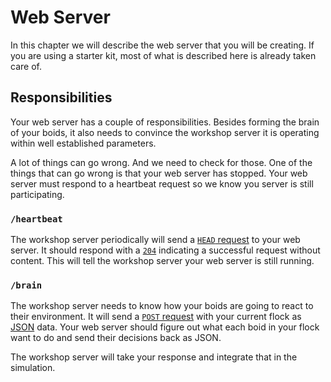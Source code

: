 # Web Server
In this chapter we will describe the web server that you will be creating. If
you are using a starter kit, most of what is described here is already taken
care of.

## Responsibilities
Your web server has a couple of responsibilities. Besides forming the brain of
your boids, it also needs to convince the workshop server it is operating within
well established parameters.

A lot of things can go wrong. And we need to check for those. One of the things
that can go wrong is that your web server has stopped. Your web server must
respond to a heartbeat request so we know you server is still participating.

### `/heartbeat`
The workshop server periodically will send a 
[`HEAD` request](https://developer.mozilla.org/en-US/docs/Web/HTTP/Methods/HEAD) 
to your web server. It should respond with a
[`204`](https://httpstatuses.com/204) indicating a successful request without
content.
This will tell the workshop server your web server is still running.

### `/brain`
The workshop server needs to know how your boids are going to react to their
environment. It will send a 
[`POST` request](https://developer.mozilla.org/en-US/docs/Web/HTTP/Methods/POST)
with your current flock as [JSON](https://www.json.org/) data. Your web server
should figure out what each boid in your flock want to do and send their
decisions back as JSON.

The workshop server will take your response and integrate that in the simulation.
